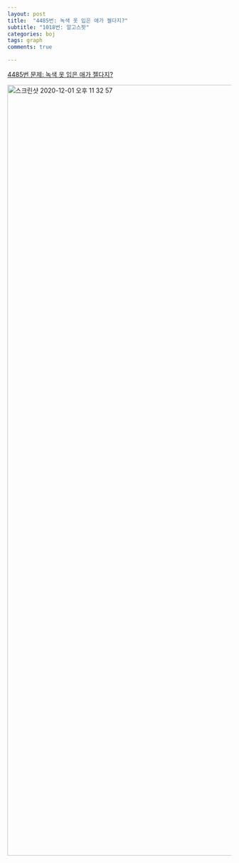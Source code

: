 ```yaml
---
layout: post
title:  "4485번: 녹색 옷 입은 애가 젤다지?"
subtitle: "1018번: 알고스팟"
categories: boj
tags: graph
comments: true

---
```


[4485번 문제: 녹색 옷 입은 애가 젤다지?](https://www.acmicpc.net/problem/4485)
 
<img width="1732" alt="스크린샷 2020-12-01 오후 11 32 57" src="https://user-images.githubusercontent.com/56789064/100753908-be8cc000-342d-11eb-9229-13da2e5ecd93.png">

